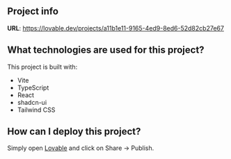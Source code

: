 

## Project info

**URL**: https://lovable.dev/projects/a11b1e11-9165-4ed9-8ed6-52d82cb27e67


## What technologies are used for this project?

This project is built with:

- Vite
- TypeScript
- React
- shadcn-ui
- Tailwind CSS

## How can I deploy this project?

Simply open [Lovable](https://lovable.dev/projects/a11b1e11-9165-4ed9-8ed6-52d82cb27e67) and click on Share -> Publish.


